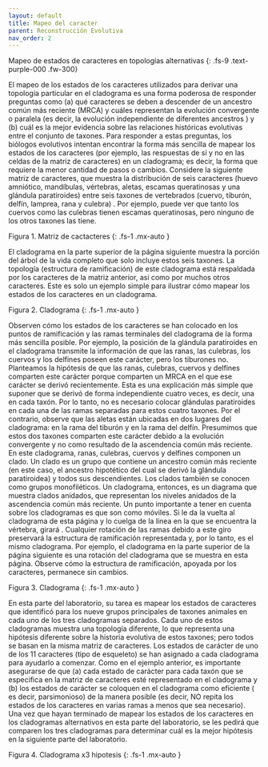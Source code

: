 ```yaml
---
layout: default
title: Mapeo del caracter
parent: Reconstrucción Evolutiva
nav_order: 2
---
```


Mapeo de estados de caracteres en topologías alternativas
{: .fs-9 	.text-purple-000 .fw-300}


El mapeo de los estados de los caracteres utilizados para derivar una topología particular en el cladograma es una forma poderosa de responder preguntas como (a) qué caracteres se deben a descender de un ancestro común más reciente (MRCA) y cuáles representan la evolución convergente o paralela (es decir, la evolución independiente de diferentes ancestros ) y (b) cuál es la mejor evidencia sobre las relaciones históricas evolutivas entre el conjunto de taxones. Para responder a estas preguntas, los biólogos evolutivos intentan encontrar la forma más sencilla de mapear los estados de los caracteres (por ejemplo, las respuestas de sí y no en las celdas de la matriz de caracteres) en un cladograma; es decir, la forma que requiere la menor cantidad de pasos o cambios.
Considere la siguiente matriz de caracteres, que muestra la distribución de seis caracteres (huevo amniótico, mandíbulas, vértebras, aletas, escamas queratinosas y una glándula paratiroides) entre seis taxones de vertebrados (cuervo, tiburón, delfín, lamprea, rana y culebra) . Por ejemplo, puede ver que tanto los cuervos como las culebras tienen escamas queratinosas, pero ninguno de los otros taxones las tiene.

Figura 1. Matriz de cactacteres
{: .fs-1 .mx-auto }

El cladograma en la parte superior de la página siguiente muestra la porción del árbol de la vida completo que solo incluye estos seis taxones. La topología (estructura de ramificación) de este cladograma está respaldada por los caracteres de la matriz anterior, así como por muchos otros caracteres. Este es solo un ejemplo simple para ilustrar cómo mapear los estados de los caracteres en un cladograma.


Figura 2. Cladograma
{: .fs-1 .mx-auto }

Observen cómo los estados de los caracteres se han colocado en los puntos de ramificación y las ramas terminales del cladograma de la forma más sencilla posible. Por ejemplo, la posición de la glándula paratiroides en el cladograma transmite la información de que las ranas, las culebras, los cuervos y los delfines poseen este carácter, pero los tiburones no. Planteamos la hipótesis de que las ranas, culebras, cuervos y delfines comparten este carácter porque comparten un MRCA en el que ese carácter se derivó recientemente. Esta es una explicación más simple que suponer que se derivó de forma independiente cuatro veces, es decir, una en cada taxón. Por lo tanto, no es necesario colocar glándulas paratiroides en cada una de las ramas separadas para estos cuatro taxones. Por el contrario, observe que las aletas están ubicadas en dos lugares del cladograma: en la rama del tiburón y en la rama del delfín. Presumimos que estos dos taxones comparten este carácter debido a la evolución convergente y no como resultado de la ascendencia común más reciente.
En este cladograma, ranas, culebras, cuervos y delfines componen un clado. Un clado es un grupo que contiene un ancestro común más reciente (en este caso, el ancestro hipotético del cual se derivó la glándula paratiroidea) y todos sus descendientes. Los clados también se conocen como grupos monofiléticos. Un cladograma, entonces, es un diagrama que muestra clados anidados, que representan los niveles anidados de la ascendencia común más reciente.
Un punto importante a tener en cuenta sobre los cladogramas es que son como móviles. Si le da la vuelta al cladograma de esta página y lo cuelga de la línea en la que se encuentra la vértebra, girará . Cualquier rotación de las ramas debido a este giro preservará la estructura de ramificación representada y, por lo tanto, es el mismo cladograma. Por ejemplo, el cladograma en la parte superior de la página siguiente es una rotación del cladograma que se muestra en esta página. Observe cómo la estructura de ramificación, apoyada por los caracteres, permanece sin cambios.


Figura 3. Cladograma
{: .fs-1 .mx-auto }

En esta parte del laboratorio, su tarea es mapear los estados de caracteres que identificó para los nueve grupos principales de taxones animales en cada uno de los tres cladogramas separados. Cada uno de estos cladogramas muestra una topología diferente, lo que representa una hipótesis diferente sobre la historia evolutiva de estos taxones; pero todos se basan en la misma matriz de caracteres. Los estados de carácter de uno de los 11 caracteres (tipo de esqueleto) se han asignado a cada cladograma para ayudarlo a comenzar. Como en el ejemplo anterior, es importante asegurarse de que (a) cada estado de carácter para cada taxón que se especifica en la matriz de caracteres esté representado en el cladograma y (b) los estados de carácter se coloquen en el cladograma como eficiente ( es decir, parsimonioso) de la manera posible (es decir, NO repita los estados de los caracteres en varias ramas a menos que sea necesario). Una vez que hayan terminado de mapear los estados de los caracteres en los cladogramas alternativos en esta parte del laboratorio, se les pedirá que comparen los tres cladogramas para determinar cuál es la mejor hipótesis en la siguiente parte del laboratorio.


Figura 4. Cladograma x3 hipotesis
{: .fs-1 .mx-auto }

